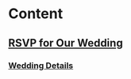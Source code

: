 # Content

## [RSVP for Our Wedding](http://kristyandshane.rsvpify.com)

### [Wedding Details](https://withjoy.com/kristyandshane/)
